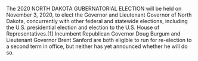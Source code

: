 The 2020 NORTH DAKOTA GUBERNATORIAL ELECTION will be held on November 3, 2020, to elect the Governor and Lieutenant Governor of North Dakota, concurrently with other federal and statewide elections, including the U.S. presidential election and election to the U.S. House of Representatives.[1] Incumbent Republican Governor Doug Burgum and Lieutenant Governor Brent Sanford are both eligible to run for re-election to a second term in office, but neither has yet announced whether he will do so.
